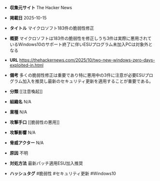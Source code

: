 - **収集元サイト**
The Hacker News

- **掲載日**
2025-10-15

- **タイトル**
マイクロソフト183件の脆弱性修正

- **概要**
マイクロソフトは183件の脆弱性を修正しうち3件は実際に悪用されているWindows10のサポート終了に伴いESUプログラム未加入PCは対象外となる

- **URL**
https://thehackernews.com/2025/10/two-new-windows-zero-days-exploited-in.html

- **備考**
多くの脆弱性修正は重要であり特に悪用中の3件に注意が必要ESUプログラム加入を推奨し最新のセキュリティ更新を適用することが重要である。

- **分類**
[[注意喚起]]

- **組織名**
N/A

- **業種**
N/A

- **攻撃手口**
[[脆弱性の悪用]]

- **攻撃影響**
N/A

- **脅威アクター**
N/A

- **原因**
不明

- **対処方法**
最新パッチ適用ESU加入推奨

- **ハッシュタグ**
#脆弱性 #セキュリティ更新 #Windows10
